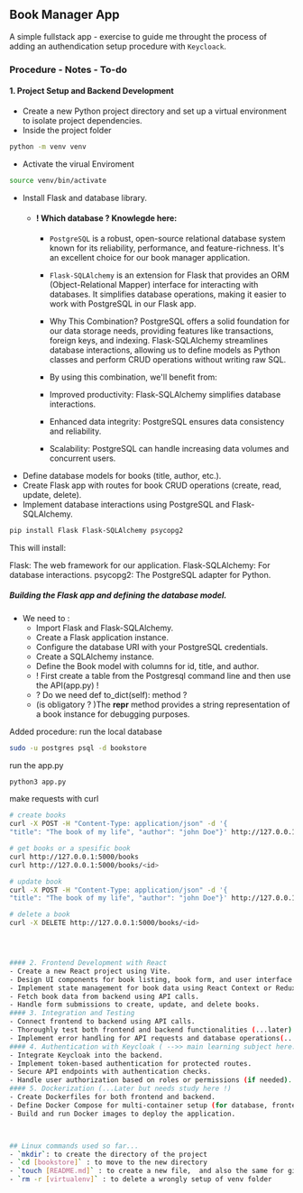 ## Book Manager App

A simple fullstack app - exercise to guide me throught the process of adding an authendication setup procedure with `Keycloack`.

### Procedure - Notes - To-do

#### 1. Project Setup and Backend Development
- Create a new Python project directory and set up a virtual environment to isolate project dependencies.
- Inside the project folder
```bash
python -m venv venv
```
- Activate the virual Enviroment
```bash
source venv/bin/activate
```

- Install Flask and database library.
    -   #### ! Which database ? Knowlegde here:
        - `PostgreSQL` is a robust, open-source relational database system known for its reliability, performance, and feature-richness. It's an excellent choice for our book manager application.

        - `Flask-SQLAlchemy` is an extension for Flask that provides an ORM (Object-Relational Mapper) interface for interacting with databases. It simplifies database operations, making it easier to work with PostgreSQL in our Flask app.

        - Why This Combination?
        PostgreSQL offers a solid foundation for our data storage needs, providing features like transactions, foreign keys, and indexing.
        Flask-SQLAlchemy streamlines database interactions, allowing us to define models as Python classes and perform CRUD operations without writing raw SQL.
        
        - By using this combination, we'll benefit from:
        - Improved productivity: Flask-SQLAlchemy simplifies database interactions.
        - Enhanced data integrity: PostgreSQL ensures data consistency and reliability.
        - Scalability: PostgreSQL can handle increasing data volumes and concurrent users.
- Define database models for books (title, author, etc.).
- Create Flask app with routes for book CRUD operations (create, read, update, delete).
- Implement database interactions using PostgreSQL and Flask-SQLAlchemy.

```bash
pip install Flask Flask-SQLAlchemy psycopg2
```
This will install:

Flask: The web framework for our application.
Flask-SQLAlchemy: For database interactions.
psycopg2: The PostgreSQL adapter for Python.


##### Building the Flask app and defining the database model.
- We need to :
    - Import Flask and Flask-SQLAlchemy.
    - Create a Flask application instance.
    - Configure the database URI with your PostgreSQL credentials.
    - Create a SQLAlchemy instance.
    - Define the Book model with columns for id, title, and author.
    - ! First create a table from the Postgresql command line and then use the API(app.py) !
    - ? Do we need  def to_dict(self): method ?
    - (is obligatory ? )The __repr__ method provides a string representation of a book instance for debugging purposes.

Added procedure:
run the local database
```bash
sudo -u postgres psql -d bookstore
```
run the app.py
```bash
python3 app.py
```
make requests with curl
```bash
# create books
curl -X POST -H "Content-Type: application/json" -d '{
"title": "The book of my life", "author": "john Doe"}' http://127.0.0.1:5000/books

# get books or a spesific book
curl http://127.0.0.1:5000/books
curl http://127.0.0.1:5000/books/<id>

# update book
curl -X POST -H "Content-Type: application/json" -d '{
"title": "The book of my life", "author": "john Doe"}' http://127.0.0.1:5000/books

# delete a book
curl -X DELETE http://127.0.0.1:5000/books/<id>




#### 2. Frontend Development with React
- Create a new React project using Vite.
- Design UI components for book listing, book form, and user interface (simple design for the meaning of the project).
- Implement state management for book data using React Context or Redux (not in the beginning!).
- Fetch book data from backend using API calls.
- Handle form submissions to create, update, and delete books.
#### 3. Integration and Testing
- Connect frontend to backend using API calls.
- Thoroughly test both frontend and backend functionalities (...later).
- Implement error handling for API requests and database operations(...later).
#### 4. Authentication with Keycloak ( -->> main learning subject here..add more notes)
- Integrate Keycloak into the backend.
- Implement token-based authentication for protected routes.
- Secure API endpoints with authentication checks.
- Handle user authorization based on roles or permissions (if needed).
#### 5. Dockerization (...Later but needs study here !)
- Create Dockerfiles for both frontend and backend.
- Define Docker Compose for multi-container setup (for database, frontend, and backend).
- Build and run Docker images to deploy the application.



## Linux commands used so far...
- `mkdir`: to create the directory of the project
- `cd [bookstore]` : to move to the new directory
- `touch [README.md]` : to create a new file,  and also the same for gitignore
- `rm -r [virtualenv]` : to delete a wrongly setup of venv folder

 